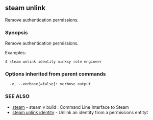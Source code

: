 ## steam unlink

Remove authentication permissions.

### Synopsis


Remove authentication permissions.

Examples:

	$ steam unlink identity minksy role engineer

### Options inherited from parent commands

```
  -v, --verbose[=false]: verbose output
```

### SEE ALSO
* [steam](steam.md)	 - steam v build : Command Line Interface to Steam
* [steam unlink identity](steam_unlink_identity.md)	 - Unlink an identity from a permissions entityt

